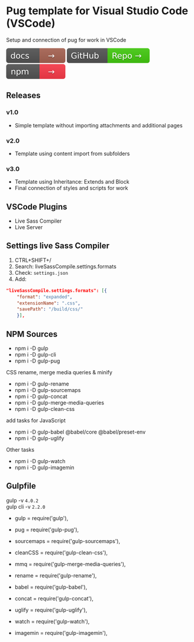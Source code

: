 # Pug template for Visual Studio Code (VSCode)

Setup and connection of pug for work in VSCode

[![Documentation is at pugjs.org](/src/docs.svg)](https://pugjs.org/api/getting-started.html)
[![GitHub Repo](/src/github.svg)](https://github.com/pugjs/pug)
[![Download NPM](/src/npm.svg)](https://www.npmjs.com/package/gulp-pug)

## Releases

### v1.0

+ Simple template without importing attachments and additional pages

### v2.0

+ Template using content import from subfolders

### v3.0

+ Template using Inheritance: Extends and Block
+ Final connection of styles and scripts for work

## VSCode Plugins

+ Live Sass Compiler
+ Live Server

## Settings live Sass Compiler

1. CTRL+SHIFT+/
2. Search: liveSassCompile.settings.formats
3. Check: `settings.json`
4. Add:

```json
"liveSassCompile.settings.formats": [{
    "format": "expanded",
    "extensionName": ".css",
    "savePath": "/build/css/"
    }],
```

## NPM Sources

+ npm i -D gulp
+ npm i -D gulp-cli
+ npm i -D gulp-pug

CSS rename, merge media queries & minify

+ npm i -D gulp-rename
+ npm i -D gulp-sourcemaps
+ npm i -D gulp-concat
+ npm i -D gulp-merge-media-queries
+ npm i -D gulp-clean-css

add tasks for JavaScript

+ npm i -D gulp-babel @babel/core @babel/preset-env
+ npm i -D gulp-uglify

Other tasks

+ npm i -D gulp-watch
+ npm i -D gulp-imagemin

## Gulpfile

gulp -v `4.0.2`  
gulp cli -v `2.2.0`

+ gulp = require('gulp'),
+ pug = require('gulp-pug'),

+ sourcemaps = require('gulp-sourcemaps'),
+ cleanCSS = require('gulp-clean-css'),
+ mmq = require('gulp-merge-media-queries'),
+ rename = require('gulp-rename'),
+ babel = require('gulp-babel'),
+ concat = require('gulp-concat'),
+ uglify = require('gulp-uglify'),

+ watch = require('gulp-watch'),
+ imagemin = require('gulp-imagemin'),
